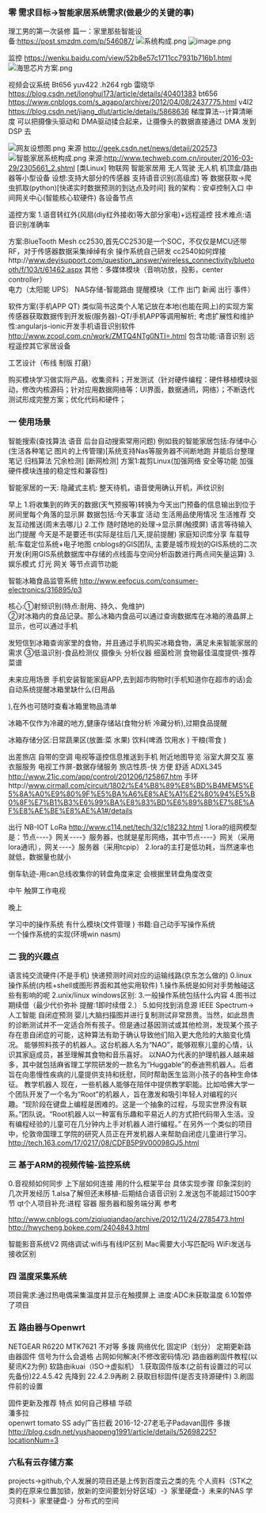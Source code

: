 ### 零 需求目标->智能家居系统需求(做最少的关键的事)
理工男的第一次装修 篇一：家里那些智能设备:https://post.smzdm.com/p/546087/
![系统构成.png](http://upload-images.jianshu.io/upload_images/2636843-5d09519a766f3051.png?imageMogr2/auto-orient/strip%7CimageView2/2/w/1240)
![image.png](https://upload-images.jianshu.io/upload_images/2636843-f8c8c73ec70ff777.png?imageMogr2/auto-orient/strip%7CimageView2/2/w/1240)

监控 https://wenku.baidu.com/view/52b8e57c1711cc7931b716b1.html
![海思芯片方案.png](https://upload-images.jianshu.io/upload_images/2636843-fba913e2a7150f42.png?imageMogr2/auto-orient/strip%7CimageView2/2/w/1240)

视频会议系统
Bt656 yuv422 .h264 rgb
雷晓华
https://blog.csdn.net/longhui173/article/details/40401383
bt656  https://www.cnblogs.com/s_agapo/archive/2012/04/08/2437775.html
v4l2   https://blog.csdn.net/jiang_dlut/article/details/5868636
梯度算法--计算清晰度
可以把摄像头驱动和 DMA驱动揉合起来，让摄像头的数据直接通过 DMA 发到 DSP 去

![网友设想图.png](http://upload-images.jianshu.io/upload_images/2636843-5f35ef1e265a7df2.png?imageMogr2/auto-orient/strip%7CimageView2/2/w/1240)
来源 http://geek.csdn.net/news/detail/202573
![智能家居系统构成.png](http://upload-images.jianshu.io/upload_images/2636843-91a73135702ce334.png?imageMogr2/auto-orient/strip%7CimageView2/2/w/1240)
来源:http://www.techweb.com.cn/irouter/2016-03-29/2305661_2.shtml
[类Linux] 物联网 智能家居用 无人驾驶 无人机 机顶盒/路由器等小型设备 
设想:支持大部分的传感器 支持语音识别(高级库) 等
数据获取->爬虫抓取(python)[快递实时数据预测的到达点及时间]
我的架构：安卓控制入口 中间网关中心(智能核心软硬件) 各设备节点

遥控方案
1.语音转红外(风扇(diy红外接收)等大部分家电)+远程遥控
技术难点:语音识别准确率

方案:BlueTooth Mesh
cc2530,首先CC2530是一个SOC，不仅仅是MCU还带RF，对于传感器数据采集绰绰有余
操作系统自己研发
cc2540如何焊接http://www.deyisupport.com/question_answer/wireless_connectivity/bluetooth/f/103/t/61462.aspx
其他：多媒体模块（音响功放，投影，center controller）   
电力（太阳能  UPS）
NAS存储-智能路由
提醒模块（工作 出门 新闻 出行 事件）

软件方案(手机APP QT) 类似简书这类个人笔记放在本地(也能在网上)的实现方案
传感器获取数据传到开发板(服务器)-QT/手机APP等调用解析;
考虑扩展性和维护性:angularjs-ionic开发手机语音识别软件
http://www.zcool.com.cn/work/ZMTQ4NTg0NTI=.html
包含功能:语音识别 远程遥控其它家居设备

工艺设计（布线 制版 打磨）

购买模块学习做实际产品，收集资料；开发测试（针对硬件编程：硬件移植模块驱动，修改内核源码；针对应用数据网络等：UI界面，数据通讯，网络）；不断迭代测试形成完整方案；优化代码和硬件；
### 一 使用场景
智能搜索(查找算法 语音 后台自动搜索常用问题)
例如我的智能家居包括:存储中心(生活各种笔记 图片的上传管理)[系统支持Nas等服务器不间断地跑 并能后台整理笔记 归档算法 冗余检测] [断网检测]
方案1:裁剪Linux(加强网络 安全等功能 加强硬件模块连接的稳定性和兼容性) 


智能家居的一天:
隐藏式主机:
整天待机，语音使用确认开机，声纹识别

早上 
1.将收集到的昨天的数据(天气预报等)转换为今天出门预备的信息输出到位于房间里每个角落的显示屏
数据包括:今天事宜 活动 生活用品使用情况 生活推荐 交友互动推送(周末去哪儿) 
2.工作 随时随地的处理->显示屏(触摸屏) 语言等待输入
出门提醒 今天是不是要还书(实际是往后几天,提前提醒)
家庭知识库分享
车载导航:车载定位系统+电子地图  cnblogs的GIS团队,
主要是城市规划的GIS系统的二次开发(利用GIS系统数据库中存储的点线面与空间分析函数进行两点间矢量运算)
3.娱乐模式 
灯光 网关 等节点调节功能

智能冰箱食品监管系统 http://www.eefocus.com/consumer-electronics/316895/p3

核心:①射频识别(特点:耐用、持久、免维护)  
②对冰箱内的食品记录。那么冰箱内食品可以通过查询数据库在冰箱的液晶屏上显示，也可以通过手机

发短信到冰箱查询家里的食物，并且通过手机购买冰箱食物，满足未来智能家居的需求
③低温识别-食品检测仪 摄像头 分析仪器 细菌检测  食物最佳温度提供-推荐菜谱 

未来应用场景
手机安装智能家庭APP,去到超市购物时(手机知道你在超市的话)会自动系统提醒冰箱里缺什么(日用品

),在外也可随时查看冰箱里物品清单

冰箱不仅作为冷藏的地方,健康存储站(食物分析 冷藏分析),过期食品提醒

冰箱存储分区:日常蔬果区(放置:菜 水果)  饮料(啤酒 饮用水 ) 干粮(零食 )

出差旅店
自带的空调 电视等遥控信息推送到手机
附近地图导览  浴室大屏交互  塞衣服服务
电视工作屏-数据存储服务
旅店性质-快 方便 舒适
ADXL345 http://www.21ic.com/app/control/201206/125867.htm
手环http://www.cirmall.com/circuit/1802/%E4%B8%89%E8%BD%B4MEMS%E5%8A%A0%E9%80%9F%E5%BA%A6%E8%AE%A1%E2%80%94%E5%B0%8F%E7%B1%B3%E6%99%BA%E8%83%BD%E6%89%8B%E7%8E%AF%E8%AE%BE%E8%AE%A1#/details

出行
NB-IOT  LoRa    http://www.c114.net/tech/32/c18232.html
1.lora的组网模型是：节点----》网关----》服务器，也就是星形网络，其中节点----》网关（采用lora通讯），网关----》服务器（采用tcpip）
2.lora的主打是低功耗，当然速率也就低，数据量也就小

倒车轨迹-用can总线收集你的转盘角度来定 会根据里转盘角度改变

中午
触屏工作电视

晚上

学习中的操作系统 有什么模块(文件管理 )
书籍:自己动手写操作系统  
一个操作系统的实现(环境win nasm)

### 二 我的兴趣点
语言纯交流硬件(不是手机)  快递预测时间对应的运输线路(京东怎么做的)
0.linux操作系统(内核+shell或图形界面和其他实用软件)
1.操作系统是如何对手势触碰这些有影响的呢
2.unix/linux windows区别:
3.一般操作系统包括什么内容
4.图书过期续借（最少代价弥补 提醒:1即时续借 2.）
5.如何找到消息源 IEEE Spectrum->人工智能 自闭症预测
婴儿大脑扫描图并进行复制测试非常昂贵。当然，如此昂贵的诊断测试并不一定适合所有孩子。但是通过基因测试或其他检测，发现某个孩子存在患自闭症的可能，这种算法有助于确认导致他们陷入更大危险的大脑变化情况。
能够照料孩子的机器人。这台机器人名为“NAO”，能够观察儿童的心情，认识其家庭成员，甚至理解其食物和音乐喜好。
以NAO为代表的护理机器人越来越多，其中就包括麻省理工学院研发的一款名为“Huggable”的泰迪熊机器人。后者旨在向患慢性疾病的儿童提供支持和抚慰，同时帮助医生监测小孩子的各种生命体征。
教学机器人
现在，一些机器人能够在陪伴中提供教学职能。比如哈佛大学一个团队开发了一个名为“Root”的机器人，旨在激发和吸引年轻人对编程的兴趣。“现阶段在键盘上编程是困难的。这是一个抽象的过程，与现实世界没有联系。”团队说。“Root机器人以一种富有乐趣和平易近人的方式把代码带入生活。没有编程经验的儿童可在几分钟内上手对机器人进行编程。”
在另外一个类似的项目中，伦敦帝国理工学院的研究人员正在开发机器人来帮助自闭症儿童进行学习。
http://tech.163.com/17/0217/08/CDFB5P9V00098GJ5.html

### 三 基于ARM的视频传输-监控系统
0.音视频如何同步 上下层如何连接 用的什么框架平台 具体实现步骤 印象深刻的几次开发经历
1.alsa了解但还未移植-后期结合语音识别
2.发送包不能超过1500字节
qt个人项目补充:进程 容器 服务器和服务端分离  参考

http://www.cnblogs.com/ziqiuqiandao/archive/2012/11/24/2785473.html
http://hwycheng.bokee.com/2404843.html

智能影音系统V2 网络调试:wifi与有线IP区别 Mac需要大小写匹配吗 WiFi发送与接收区别

### 四 温度采集系统
项目需求:通过热电偶采集温度并显示在触摸屏上
进度:ADC未获取温度 6.10暂停了项目

### 五 路由器与Openwrt
NETGEAR R6220 MTK7621   不对等 多拨
网络优化 固定IP（划分） 定期更新路由器固件 信号为什么会退格 占网如何解决(不修改密码情况)
路由器刷固件教程(以斐讯K2为例)     软路由ikuai（ISO->虚拟机）
1.获取固件版本(之前有设置过的可以先备份)22.4.5.42 先降到 22.4.2.9再刷
2.获取目标固件(是否支持源硬件)
3.刷固件前的设置

固件更新及推荐   特点    如何自己移植
华硕    
潘多拉   
openwrt
tomato
SS ady广告拦截 
2016-12-27老毛子Padavan固件
多拨 http://blog.csdn.net/yushaopeng1991/article/details/52698225?locationNum=3

### 六私有云存储方案
projects->github,个人发展的项目还是上传到百度云之类的先
个人资料（STK之类的在原来位置加锁，放新的空间要划分好区域）-》家里硬盘-》未来的NAS
学习资料-》家里硬盘-》分布式的空间
